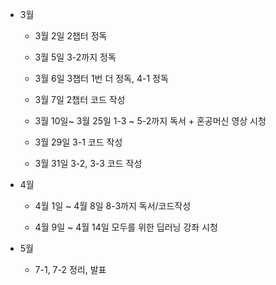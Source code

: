 * 3월
  * 3월 2일 2챕터 정독

  * 3월 5일 3-2까지 정독

  * 3월 6일 3챕터 1번 더 정독, 4-1 정독

  * 3월 7일 2챕터 코드 작성

  * 3월 10일~ 3월 25일 1-3 ~ 5-2까지 독서 + 혼공머신 영상 시청

  * 3월 29일 3-1 코드 작성

  * 3월 31일 3-2, 3-3 코드 작성


* 4월
  * 4월 1일 ~ 4월 8일 8-3까지 독서/코드작성

  * 4월 9일 ~ 4월 14일 모두를 위한 딥러닝 강좌 시청


* 5월
  * 7-1, 7-2 정리, 발표

